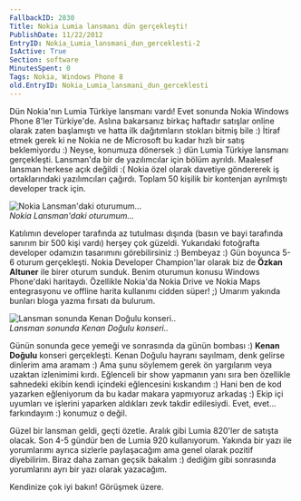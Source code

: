 ```yaml
---
FallbackID: 2830
Title: Nokia Lumia lansmanı dün gerçekleşti!
PublishDate: 11/22/2012
EntryID: Nokia_Lumia_lansmani_dun_gerceklesti-2
IsActive: True
Section: software
MinutesSpent: 0
Tags: Nokia, Windows Phone 8
old.EntryID: Nokia_Lumia_lansmani_dun_gerceklesti
---
```

Dün Nokia'nın Lumia Türkiye lansmanı vardı! Evet sonunda Nokia Windows
Phone 8'ler Türkiye'de. Aslına bakarsanız birkaç haftadır satışlar
online olarak zaten başlamıştı ve hatta ilk dağıtımların stokları bitmiş
bile :) İtiraf etmek gerek ki ne Nokia ne de Microsoft bu kadar hızlı
bir satış beklemiyordu :) Neyse, konumuza dönersek :) dün Lumia Türkiye
lansmanı gerçekleşti. Lansman'da bir de yazılımcılar için bölüm ayrıldı.
Maalesef lansman herkese açık değildi :( Nokia özel olarak davetiye
göndererek iş ortaklarındaki yazılımcıları çağırdı. Toplam 50 kişilik
bir kontenjan ayrılmıştı developer track için.

![Nokia Lansman'daki
oturumum...](http://cdn.daron.yondem.com/assets/2830/nokia_lansman.jpg)\
*Nokia Lansman'daki oturumum...*

Katılımın developer tarafında az tutulması dışında (basın ve bayi
tarafında sanırım bir 500 kişi vardı) herşey çok güzeldi. Yukarıdaki
fotoğrafta developer odamızın tasarımını görebilirsiniz :) Bembeyaz :)
Gün boyunca 5-6 oturum gerçekleşti. Nokia Developer Champion'lar olarak
biz de **Özkan Altuner** ile birer oturum sunduk. Benim oturumun konusu
Windows Phone'daki haritaydı. Özellikle Nokia'da Nokia Drive ve Nokia
Maps entegrasyonu ve offline harita kullanımı cidden süper! ;) Umarım
yakında bunları bloga yazma fırsatı da bulurum.

![Lansman sonunda Kenan Doğulu
konseri..](http://cdn.daron.yondem.com/assets/2830/konser.jpg)\
*Lansman sonunda Kenan Doğulu konseri..*

Günün sonunda gece yemeği ve sonrasında da günün bombası :) **Kenan
Doğulu** konseri gerçekleşti. Kenan Doğulu hayranı sayılmam, denk
gelirse dinlerim ama aramam :) Ama şunu söylemem gerek ön yargılarım
veya uzaktan izlenimimi kırdı. Eğlenceli bir show yapmanın yanı sıra ben
özellikle sahnedeki ekibin kendi içindeki eğlencesini kıskandım :) Hani
ben de kod yazarken eğleniyorum da bu kadar makara yapmıyoruz arkadaş :)
Ekip içi uyumları ve işlerini yaparken aldıkları zevk takdir edilesiydi.
Evet, evet... farkındayım :) konumuz o değil.

Güzel bir lansman geldi, geçti özetle. Aralık gibi Lumia 820'ler de
satışta olacak. Son 4-5 gündür ben de Lumia 920 kullanıyorum. Yakında
bir yazı ile yorumlarımı ayrıca sizlerle paylaşacağım ama genel olarak
pozitif diyebilirim. Biraz daha zaman geçsik bakalım :) dediğim gibi
sonrasında yorumlarını ayrı bir yazı olarak yazacağım.

Kendinize çok iyi bakın! Görüşmek üzere.


